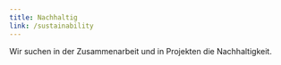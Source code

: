 ```yaml
---
title: Nachhaltig
link: /sustainability
---
```


Wir suchen in der Zusammenarbeit und in Projekten die Nachhaltigkeit.
